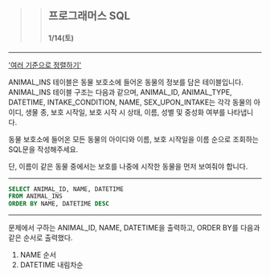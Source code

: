 >> ## 프로그래머스 SQL 
>> #### 1/14(토) 

***


['여러 기준으로 정렬하기'](https://school.programmers.co.kr/learn/courses/30/lessons/59404)

ANIMAL_INS 테이블은 동물 보호소에 들어온 동물의 정보를 담은 테이블입니다. ANIMAL_INS 테이블 구조는 다음과 같으며, ANIMAL_ID, ANIMAL_TYPE, DATETIME, INTAKE_CONDITION, NAME, SEX_UPON_INTAKE는 각각 동물의 아이디, 생물 종, 보호 시작일, 보호 시작 시 상태, 이름, 성별 및 중성화 여부를 나타냅니다.

동물 보호소에 들어온 모든 동물의 아이디와 이름, 보호 시작일을 이름 순으로 조회하는 SQL문을 작성해주세요. 

단, 이름이 같은 동물 중에서는 보호를 나중에 시작한 동물을 먼저 보여줘야 합니다.

***

```sql
SELECT ANIMAL_ID, NAME, DATETIME
FROM ANIMAL_INS
ORDER BY NAME, DATETIME DESC
```

***

문제에서 구하는 ANIMAL_ID, NAME, DATETIME을 출력하고, ORDER BY를 다음과 같은 순서로 출력했다.

1. NAME 순서
2. DATETIME 내림차순